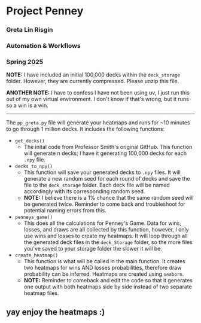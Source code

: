 # Project Penney
### Greta Lin Risgin
### Automation & Workflows
### Spring 2025

**NOTE:** I have included an initial 100,000 decks within the `deck_storage` folder. However, they are currently compressed. Please unzip this file.

**ANOTHER NOTE:** I have to confess I have not been using uv, I just run this out of my own virtual environment. I don't know if that's wrong, but it runs so a win is a win.

---

The `pp_greta.py` file will generate your heatmaps and runs for ~10 minutes to go through 1 million decks. It includes the following functions:
- `get_decks()`
  - The inital code from Professor Smith's original GitHub. This function will generate n decks; I have it generating 100,000 decks for each `.npy` file. 
- `decks_to_npy()`
  - This function will save your generated decks to  `.npy` files. It will generate a new random seed for each round of decks and save the file to the `deck_storage` folder. Each deck file will be named accordingly with its corresponding random seed.
  - **NOTE:** I believe there is a 1% chance that the same random seed will be generated twice. Reminder to come back and troubleshoot for potential naming errors from this.
- `penneys_game()`
  - This does all the calculations for Penney's Game. Data for wins, losses, and draws are all collected by this function, however, I only use wins and losses to create my heatmaps. It will loop through all the generated deck files in the `deck_Storage` folder, so the more files you've saved to your storage folder the slower it will be.
- `create_heatmap()`
  - This function is what will be called in the main function. It creates two heatmaps for wins AND losses probabilities, therefore draw probability can be inferred. Heatmaps are created using `seaborn`. 
  - **NOTE:** Reminder to comeback and edit the code so that it generates one output with both heatmaps side by side instead of two separate heatmap files.

yay enjoy the heatmaps :)
---
